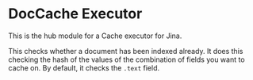 # DocCache Executor

This is the hub module for a Cache executor for Jina.

This checks whether a document has been indexed already. It does this checking the hash of the values of the combination of fields you want to cache on. By default, it checks the `.text` field.
